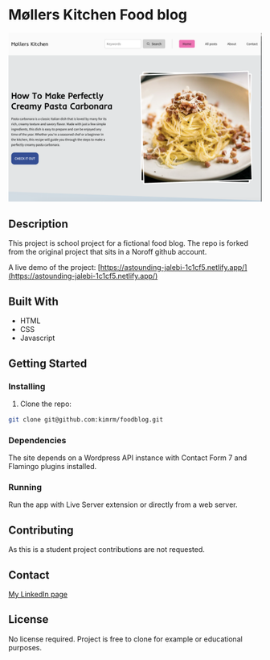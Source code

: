 # Møllers Kitchen Food blog

![image](https://github.com/kimrm/foodblog/blob/main/screenshot.png?raw=true)

## Description

This project is school project for a fictional food blog.
The repo is forked from the original project that sits in a Noroff github account.

A live demo of the project: 
[https://astounding-jalebi-1c1cf5.netlify.app/](https://astounding-jalebi-1c1cf5.netlify.app/)

## Built With

- HTML
- CSS
- Javascript

## Getting Started

### Installing

1. Clone the repo:

```bash
git clone git@github.com:kimrm/foodblog.git
```

### Dependencies

The site depends on a Wordpress API instance with Contact Form 7 and Flamingo plugins installed.

### Running

Run the app with Live Server extension or directly from a web server.

## Contributing

As this is a student project contributions are not requested.

## Contact

[My LinkedIn page](https://www.linkedin.com/in/kim-rune-moller/)

## License

No license required. Project is free to clone for example or educational purposes.
